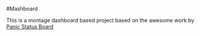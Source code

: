 #Mashboard

This is a montage dashboard based project based on the awesome work by [Panic Status Board](http://panic.com/statusboard/)